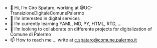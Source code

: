 - 👋 Hi, I’m Ciro Spataro, working at @UO-TransizioneDigitaleComunePalermo
- 👀 I’m interested in digital services
- 🌱 I’m currently learning YAML, MD, PY, HTML, RTD, ...
- 💞️ I’m looking to collaborate on differente projects for digitalization of Comune di Palermo
- 📫 How to reach me ... write at c.spataro@comune.palermo.it

<!---
UO-TransizioneDigitaleComunePalermo/UO-TransizioneDigitaleComunePalermo is a ✨ special ✨ repository because its `README.md` (this file) appears on your GitHub profile.
You can click the Preview link to take a look at your changes.
--->
